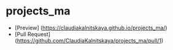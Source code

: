 # projects_ma
- [Preview] (https://claudiakalnitskaya.github.io/projects_ma/)
- [Pull Request] (https://github.com/ClaudiaKalnitskaya/projects_ma/pull/1)